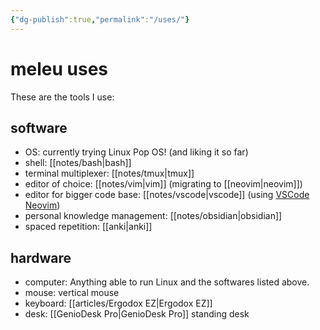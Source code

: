 ```yaml
---
{"dg-publish":true,"permalink":"/uses/"}
---
```


# meleu uses

These are the tools I use:

## software

- OS: currently trying Linux Pop OS! (and liking it so far)
- shell: [[notes/bash\|bash]]
- terminal multiplexer: [[notes/tmux\|tmux]]
- editor of choice: [[notes/vim\|vim]] (migrating to [[neovim\|neovim]])
- editor for bigger code base: [[notes/vscode\|vscode]] (using [VSCode Neovim](https://marketplace.visualstudio.com/items?itemName=asvetliakov.vscode-neovim))
- personal knowledge management: [[notes/obsidian\|obsidian]]
- spaced repetition: [[anki\|anki]]


## hardware

- computer: Anything able to run Linux and the softwares listed above.
- mouse: vertical mouse
- keyboard: [[articles/Ergodox EZ\|Ergodox EZ]]
- desk: [[GenioDesk Pro\|GenioDesk Pro]] standing desk
